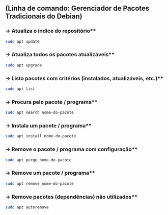 ## (Linha de comando: Gerenciador de Pacotes Tradicionais do Debian)

### → Atualiza o índice do repositório**
```bash 
sudo apt update
```

### → Atualiza todos os pacotes atualizáveis**
```bash 
sudo apt upgrade
```

### → Lista pacotes com critérios (instalados, atualizáveis, etc.)**
```bash 
sudo apt list
```

### → Procura pelo pacote / programa**
```bash 
sudo apt search nome-do-pacote
```

### → Instala um pacote / programa**
```bash 
sudo apt install nome-do-pacote
```

### → Remove o pacote / programa com configuração**
```bash 
sudo apt purge nome-do-pacote
```

### → Remove um pacote / programa**
```bash 
sudo apt remove nome-do-pacote
```

### → Remove pacotes (dependências) não utilizados**
```bash 
sudo apt autoremove
```
